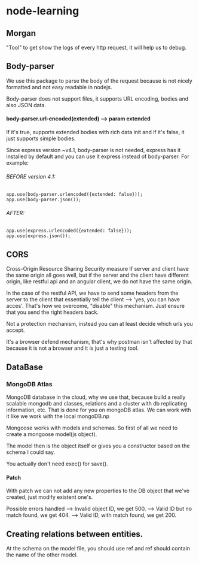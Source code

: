 # node-learning

## Morgan
"Tool" to get show the logs of every http request, it will help us to debug.

## Body-parser
We use this package to parse the body of the request because is not nicely formatted and not easy readable in nodejs.

Body-parser does not support files, it supports URL encoding, bodies and also JSON data. 

#### body-parser.url-encoded(extended) --> param extended
If it's true, supports extended bodies with rich data init and if it's false, it just supports simple bodies.

Since express version ~v4.1, body-parser is not needed, express has it installed by default and you can use it express instead of body-parser. For example:
###### BEFORE version 4.1:
```
app.use(body-parser.urlencoded({extended: false}));
app.use(body-parser.json()); 
```
###### AFTER:
```
app.use(express.urlencoded({extended: false}));
app.use(express.json()); 
```


## CORS
Cross-Origin Resource Sharing
Security measure
If server and client have the same origin all goes well, but
if the server and the client have different origin, like restful api and an angular client, we do not have the same origin. 

In the case of the restful API, we have to send some headers from the server to the client that essentially tell the client --> 'yes, you can have acces'. That's how we overcome, "disable" this mechanism. Just ensure that you send the right headers back.

Not a protection mechanism, instead you can at least decide which urls you accept. 

It's a browser defend mechanism, that's why postman isn't affected by that because it is not a browser and it is just a testing tool.

## DataBase
### MongoDB Atlas
MongoDB database in the cloud, why we use that, because build a really scalable mongodb and classes, relations and a cluster with db replicating information, etc. That is done for you on mongoDB atlas. We can work with it like we work with the local mongoDB.np

Mongoose works with models and schemas. So first of all we need to create a mongoose model(js object).


The model then is the object itself or gives you a constructor based on the schema I could say.

You actually don't need exec() for save().

#### Patch
With patch we can not add any new properties to the DB object that we've created, just modify existent one's.

Possible errors handled --> Invalid object ID, we get 500.
                        --> Valid ID but no match found, we get 404.
                        --> Valid ID, with match found, we get 200.
## Creating relations between entities.
At the schema on the model file, you should use ref and ref should contain the name of the other model.